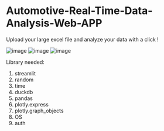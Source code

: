 # Automotive-Real-Time-Data-Analysis-Web-APP
Upload your large excel file and analyze your data with a click !


![image](https://github.com/wahidpanda/Automotive-Real-Time-Data-Analysis-Web-APP/assets/110899864/5bef067d-d44e-4842-ba6c-aebee5d6193e)
![image](https://github.com/wahidpanda/Automotive-Real-Time-Data-Analysis-Web-APP/assets/110899864/e8449a69-4c37-4668-9346-1c741d59ee54)
![image](https://github.com/wahidpanda/Automotive-Real-Time-Data-Analysis-Web-APP/assets/110899864/01a313f5-7ea3-4dba-835f-6d7a9d8dc08e)

Library needed:
1. streamlit 
2. random
3. time
4. duckdb
5. pandas
6. plotly.express 
7. plotly.graph_objects
8. OS
9. auth
